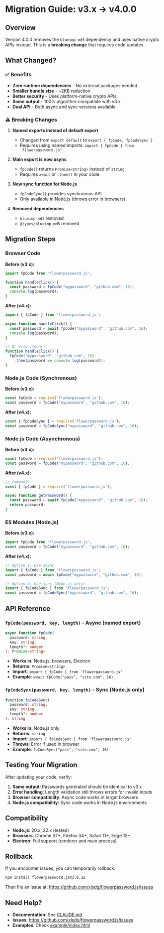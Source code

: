 # Migration Guide: v3.x → v4.0.0

## Overview

Version 4.0.0 removes the `blueimp-md5` dependency and uses native crypto APIs instead. This is a **breaking change** that requires code updates.

## What Changed?

### ✅ Benefits

- **Zero runtime dependencies** - No external packages needed
- **Smaller bundle size** - ~2KB reduction
- **Better security** - Uses platform-native crypto APIs
- **Same output** - 100% algorithm-compatible with v3.x
- **Dual API** - Both async and sync versions available

### ⚠️ Breaking Changes

1. **Named exports instead of default export**
   - Changed from `export default` to `export { fpCode, fpCodeSync }`
   - Requires using named imports: `import { fpCode } from 'flowerpassword.js'`

2. **Main export is now async**
   - `fpCode()` returns `Promise<string>` instead of `string`
   - Requires `await` or `.then()` in your code

3. **New sync function for Node.js**
   - `fpCodeSync()` provides synchronous API
   - Only available in Node.js (throws error in browsers)

4. **Removed dependencies**
   - `blueimp-md5` removed
   - `@types/blueimp-md5` removed

## Migration Steps

### Browser Code

**Before (v3.x):**
```javascript
import fpCode from 'flowerpassword.js';

function handleClick() {
  const password = fpCode("mypassword", "github.com", 16);
  console.log(password);
}
```

**After (v4.x):**
```javascript
import { fpCode } from 'flowerpassword.js';

async function handleClick() {
  const password = await fpCode("mypassword", "github.com", 16);
  console.log(password);
}

// Or with .then()
function handleClick() {
  fpCode("mypassword", "github.com", 16)
    .then(password => console.log(password));
}
```

### Node.js Code (Synchronous)

**Before (v3.x):**
```javascript
const fpCode = require('flowerpassword.js');
const password = fpCode("mypassword", "github.com", 16);
```

**After (v4.x):**
```javascript
const { fpCodeSync } = require('flowerpassword.js');
const password = fpCodeSync("mypassword", "github.com", 16);
```

### Node.js Code (Asynchronous)

**Before (v3.x):**
```javascript
const fpCode = require('flowerpassword.js');
const password = fpCode("mypassword", "github.com", 16);
```

**After (v4.x):**
```javascript
// CommonJS
const { fpCode } = require('flowerpassword.js');

async function getPassword() {
  const password = await fpCode("mypassword", "github.com", 16);
  return password;
}
```

### ES Modules (Node.js)

**Before (v3.x):**
```javascript
import fpCode from 'flowerpassword.js';
const password = fpCode("mypassword", "github.com", 16);
```

**After (v4.x):**
```javascript
// Option 1: Use async
import { fpCode } from 'flowerpassword.js';
const password = await fpCode("mypassword", "github.com", 16);

// Option 2: Use sync (Node.js only)
import { fpCodeSync } from 'flowerpassword.js';
const password = fpCodeSync("mypassword", "github.com", 16);
```

## API Reference

### `fpCode(password, key, length)` - Async (named export)

```typescript
async function fpCode(
  password: string,
  key: string,
  length?: number
): Promise<string>
```

- **Works in**: Node.js, browsers, Electron
- **Returns**: `Promise<string>`
- **Import**: `import { fpCode } from 'flowerpassword.js'`
- **Example**: `await fpCode("pass", "site.com", 16)`

### `fpCodeSync(password, key, length)` - Sync (Node.js only)

```typescript
function fpCodeSync(
  password: string,
  key: string,
  length?: number
): string
```

- **Works in**: Node.js only
- **Returns**: `string`
- **Import**: `import { fpCodeSync } from 'flowerpassword.js'`
- **Throws**: Error if used in browser
- **Example**: `fpCodeSync("pass", "site.com", 16)`

## Testing Your Migration

After updating your code, verify:

1. **Same output**: Passwords generated should be identical to v3.x
2. **Error handling**: Length validation still throws errors for invalid inputs
3. **Browser compatibility**: Async code works in target browsers
4. **Node.js compatibility**: Sync code works in Node.js environments

## Compatibility

- **Node.js**: 20.x, 22.x (tested)
- **Browsers**: Chrome 37+, Firefox 34+, Safari 11+, Edge 12+
- **Electron**: Full support (renderer and main process)

## Rollback

If you encounter issues, you can temporarily rollback:

```bash
npm install flowerpassword.js@3.0.12
```

Then file an issue at: https://github.com/xlsdg/flowerpassword.js/issues

## Need Help?

- **Documentation**: See [CLAUDE.md](./CLAUDE.md)
- **Issues**: https://github.com/xlsdg/flowerpassword.js/issues
- **Examples**: Check [example/index.html](./example/index.html)
